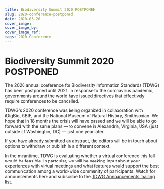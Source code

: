 ```yaml
---
title: Biodiversity Summit 2020 POSTPONED
slug: 2020-conference-postponed
date: 2020-03-20
cover_image: 
cover_image_by: 
cover_image_ref: 
tags: 2020 Conference
---
```


# Biodiversity Summit 2020 POSTPONED

The 2020 annual conference for Biodiversity Information Standards (TDWG) has been postponed until 2021. In response to the coronavirus pandemic, governments around the world have issued directives that effectively require conferences to be cancelled. 

TDWG's 2020 conference was being organized in collaboration with iDigBio, GBIF, and the National Museum of Natural History, Smithsonian.  We hope that in 18 months the crisis will have passed and we will be able to go forward with the same plans — to convene in Alexandria, Virginia, USA (just outside of Washington, DC) — just one year later. 

If you have already submitted an abstract, the editors will be in touch about options to withdraw or publish in a different context.

In the meantime, TDWG is evaluating whether a virtual conference this fall would be feasible.  In partcular, we will be seeking input about your experiences with virtual meetings and what features would support the best communication among a world-wide community of participants. Watch for announcements here and subscribe to the [TDWG Announcements mailing list](http://eepurl.com/8VIvn).
